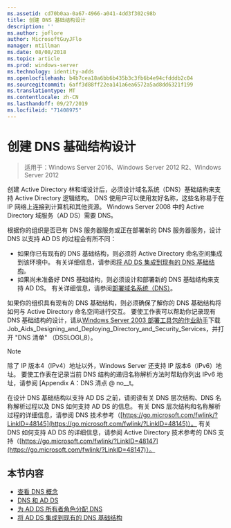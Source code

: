 ```yaml
---
ms.assetid: cd70b0aa-0a67-4966-a041-4dd3f302c98b
title: 创建 DNS 基础结构设计
description: ''
ms.author: joflore
author: MicrosoftGuyJFlo
manager: mtillman
ms.date: 08/08/2018
ms.topic: article
ms.prod: windows-server
ms.technology: identity-adds
ms.openlocfilehash: b4b7cea18a6bb6b435b3c3fb6b4e94cfdddb2c04
ms.sourcegitcommit: 6aff3d88ff22ea141a6ea6572a5ad8dd6321f199
ms.translationtype: MT
ms.contentlocale: zh-CN
ms.lasthandoff: 09/27/2019
ms.locfileid: "71408975"
---
```

# <a name="creating-a-dns-infrastructure-design"></a>创建 DNS 基础结构设计

>适用于：Windows Server 2016、Windows Server 2012 R2、Windows Server 2012

创建 Active Directory 林和域设计后，必须设计域名系统（DNS）基础结构来支持 Active Directory 逻辑结构。 DNS 使用户可以使用友好名称，这些名称易于在 IP 网络上连接到计算机和其他资源。 Windows Server 2008 中的 Active Directory 域服务（AD DS）需要 DNS。  
  
根据你的组织是否已有 DNS 服务器服务或正在部署新的 DNS 服务器服务，设计 DNS 以支持 AD DS 的过程会有所不同：  
  
- 如果你已有现有的 DNS 基础结构，则必须将 Active Directory 命名空间集成到该环境中。 有关详细信息，请参阅[将 AD DS 集成到现有的 DNS 基础结构](../../ad-ds/plan/Integrating-AD-DS-into-an-Existing-DNS-Infrastructure.md)。  
- 如果尚未准备好 DNS 基础结构，则必须设计和部署新的 DNS 基础结构来支持 AD DS。 有关详细信息，请参阅[部署域名系统（DNS）](https://go.microsoft.com/fwlink/?LinkId=93656)。  
  
如果你的组织具有现有的 DNS 基础结构，则必须确保了解你的 DNS 基础结构将如何与 Active Directory 命名空间进行交互。 要使工作表可以帮助你记录现有 DNS 基础结构的设计，请从[Windows Server 2003 部署工具包的作业助手](https://go.microsoft.com/fwlink/?LinkID=102558)下载 Job_Aids_Designing_and_Deploying_Directory_and_Security_Services，并打开 "DNS 清单" （DSSLOGI_8）。  
  
> [!NOTE]  
> 除了 IP 版本4（IPv4）地址以外，Windows Server 还支持 IP 版本6（IPv6）地址。 要使工作表在记录当前 DNS 结构的递归名称解析方法时帮助你列出 IPv6 地址，请参阅 [Appendix A：DNS 清点 @ no__t。
  
在设计 DNS 基础结构以支持 AD DS 之前，请阅读有关 DNS 层次结构、DNS 名称解析过程以及 DNS 如何支持 AD DS 的信息。 有关 DNS 层次结构和名称解析过程的详细信息，请参阅 DNS 技术参考（[https://go.microsoft.com/fwlink/?LinkID=48145](https://go.microsoft.com/fwlink/?LinkID=48145)）。 有关 DNS 如何支持 AD DS 的详细信息，请参阅 Active Directory 技术参考的 DNS 支持（[https://go.microsoft.com/fwlink/?LinkID=48147](https://go.microsoft.com/fwlink/?LinkID=48147)）。  
  
## <a name="in-this-section"></a>本节内容  

- [查看 DNS 概念](../../ad-ds/plan/Reviewing-DNS-Concepts.md)  
- [DNS 和 AD DS](../../ad-ds/plan/DNS-and-AD-DS.md)  
- [为 AD DS 所有者角色分配 DNS](../../ad-ds/deploy/Assigning-the-DNS-for-AD-DS-Owner-Role.md)  
- [将 AD DS 集成到现有的 DNS 基础结构](../../ad-ds/plan/../../ad-ds/plan/Integrating-AD-DS-into-an-Existing-DNS-Infrastructure.md)  
